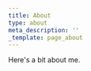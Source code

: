 ```yaml
---
title: About
type: about
meta_description: ''
_template: page_about
---
```


Here's a bit about me.
